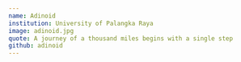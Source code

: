 ```yaml
---
name: Adinoid
institution: University of Palangka Raya
image: adinoid.jpg
quote: A journey of a thousand miles begins with a single step
github: adinoid
---
```

